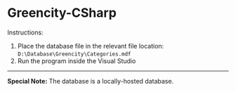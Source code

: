 # Greencity-CSharp

Instructions:
1. Place the database file in the relevant file location:
`D:\Database\Greencity\Categories.mdf`
2. Run the program inside the Visual Studio
----------------------------------------------------------
**Special Note:** The database is a locally-hosted database.
